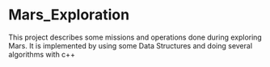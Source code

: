 # Mars_Exploration
This project describes some missions and operations done during exploring Mars. It is implemented by using some Data Structures and doing several algorithms with c++
